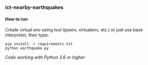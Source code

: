 ### ict-nearby-earthquakes
#### How to run
Create virtual env using tool (pyenv, virtualenv, etc.) or just use base interpreter, then type:
```
pip install -r requirements.txt
python earthquake.py
```
<i>Code working with Python 3.6 or higher</i> 
